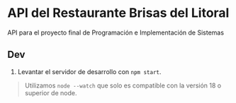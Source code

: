 # API del Restaurante Brisas del Litoral

API para el proyecto final de Programación e Implementación de Sistemas

## Dev

1. Levantar el servidor de desarrollo con 
`npm start`.

> Utilizamos `node --watch` que solo es compatible con la versión 18 o superior de node.
